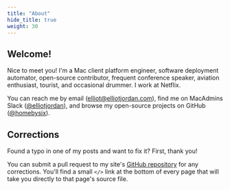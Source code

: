 ```yaml
---
title: "About"
hide_title: true
weight: 30
---
```


## Welcome!

Nice to meet you! I'm a Mac client platform engineer, software deployment automator, open-source contributor, frequent conference speaker, aviation enthusiast, tourist, and occasional drummer. I work at Netflix.

You can reach me by email ([elliot@elliotjordan.com](mailto:elliot@elliotjordan.com)), find me on MacAdmins Slack ([@elliotjordan](https://app.slack.com/client/T04QVKUQG/C0533K6HC/user_profile/U063VGCDV)), and browse my open-source projects on GitHub ([@homebysix](https://github.com/homebysix)).

## Corrections

Found a typo in one of my posts and want to fix it? First, thank you!

You can submit a pull request to my site's [GitHub repository](https://github.com/homebysix/ejdotcom) for any corrections. You'll find a small `</>` link at the bottom of every page that will take you directly to that page's source file.
